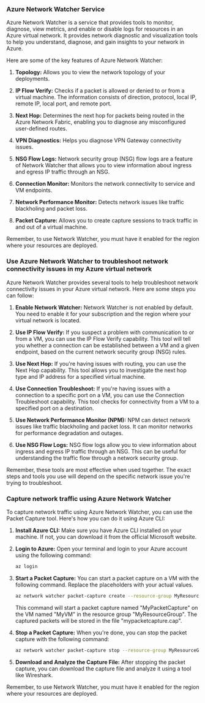 ### Azure Network Watcher Service

Azure Network Watcher is a service that provides tools to monitor, diagnose, view metrics, and enable or disable logs for resources in an Azure virtual network. It provides network diagnostic and visualization tools to help you understand, diagnose, and gain insights to your network in Azure.

Here are some of the key features of Azure Network Watcher:

1. **Topology:** Allows you to view the network topology of your deployments.

2. **IP Flow Verify:** Checks if a packet is allowed or denied to or from a virtual machine. The information consists of direction, protocol, local IP, remote IP, local port, and remote port.

3. **Next Hop:** Determines the next hop for packets being routed in the Azure Network Fabric, enabling you to diagnose any misconfigured user-defined routes.

4. **VPN Diagnostics:** Helps you diagnose VPN Gateway connectivity issues.

5. **NSG Flow Logs:** Network security group (NSG) flow logs are a feature of Network Watcher that allows you to view information about ingress and egress IP traffic through an NSG.

6. **Connection Monitor:** Monitors the network connectivity to service and VM endpoints.

7. **Network Performance Monitor:** Detects network issues like traffic blackholing and packet loss.

8. **Packet Capture:** Allows you to create capture sessions to track traffic in and out of a virtual machine.

Remember, to use Network Watcher, you must have it enabled for the region where your resources are deployed.


### Use Azure Network Watcher to troubleshoot network connectivity issues in my Azure virtual network

Azure Network Watcher provides several tools to help troubleshoot network connectivity issues in your Azure virtual network. Here are some steps you can follow:

1. **Enable Network Watcher:** Network Watcher is not enabled by default. You need to enable it for your subscription and the region where your virtual network is located.

2. **Use IP Flow Verify:** If you suspect a problem with communication to or from a VM, you can use the IP Flow Verify capability. This tool will tell you whether a connection can be established between a VM and a given endpoint, based on the current network security group (NSG) rules.

3. **Use Next Hop:** If you're having issues with routing, you can use the Next Hop capability. This tool allows you to investigate the next hop type and IP address for a specified virtual machine.

4. **Use Connection Troubleshoot:** If you're having issues with a connection to a specific port on a VM, you can use the Connection Troubleshoot capability. This tool checks for connectivity from a VM to a specified port on a destination.

5. **Use Network Performance Monitor (NPM):** NPM can detect network issues like traffic blackholing and packet loss. It can monitor networks for performance degradation and outages.

6. **Use NSG Flow Logs:** NSG flow logs allow you to view information about ingress and egress IP traffic through an NSG. This can be useful for understanding the traffic flow through a network security group.

Remember, these tools are most effective when used together. The exact steps and tools you use will depend on the specific network issue you're trying to troubleshoot.


### Capture network traffic using Azure Network Watcher

To capture network traffic using Azure Network Watcher, you can use the Packet Capture tool. Here's how you can do it using Azure CLI:

1. **Install Azure CLI:** Make sure you have Azure CLI installed on your machine. If not, you can download it from the official Microsoft website.

2. **Login to Azure:** Open your terminal and login to your Azure account using the following command:

   ```bash
   az login
   ```

3. **Start a Packet Capture:** You can start a packet capture on a VM with the following command. Replace the placeholders with your actual values.

   ```bash
   az network watcher packet-capture create --resource-group MyResourceGroup --vm MyVM --name MyPacketCapture --file-path "mypacketcapture.cap"
   ```

   This command will start a packet capture named "MyPacketCapture" on the VM named "MyVM" in the resource group "MyResourceGroup". The captured packets will be stored in the file "mypacketcapture.cap".

4. **Stop a Packet Capture:** When you're done, you can stop the packet capture with the following command:

   ```bash
   az network watcher packet-capture stop --resource-group MyResourceGroup --name MyPacketCapture
   ```

5. **Download and Analyze the Capture File:** After stopping the packet capture, you can download the capture file and analyze it using a tool like Wireshark.

Remember, to use Network Watcher, you must have it enabled for the region where your resources are deployed.
